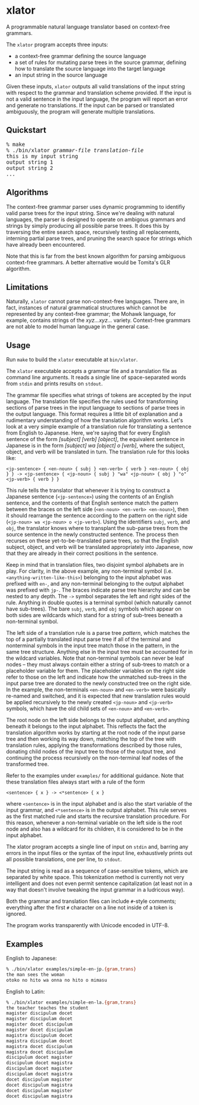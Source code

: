 xlator
======

A programmable natural language translator based on context-free grammars.

The `xlator` program accepts three inputs:

* a context-free grammar defining the source language
* a set of rules for mutating parse trees in the source grammar, defining how
  to translate the source language into the target language
* an input string in the source language

Given these inputs, `xlator` outputs all valid translations of the input string
with respect to the grammar and translation scheme provided. If the input is
not a valid sentence in the input language, the program will report an error
and generate no translations. If the input can be parsed or translated
ambiguously, the program will generate multiple translations.

Quickstart
----------

<pre>% make
% ./bin/xlator <var>grammar-file</var> <var>translation-file</var>
<kbd>this is my input string</kbd>
<samp>output string 1
output string 2
<var>...</var></samp></pre>

Algorithms
----------

The context-free grammar parser uses dynamic programming to identifiy valid
parse trees for the input string. Since we're dealing with natural languages,
the parser is designed to operate on ambigous grammars and strings by simply
producing all possible parse trees. It does this by traversing the entire
search space, recursively testing all replacements, interning partial parse
trees, and pruning the search space for strings which have already been
encountered.

Note that this is far from the best known algorithm for parsing ambiguous
context-free grammars. A better alternative would be Tomita's GLR algorithm.

Limitations
-----------

Naturally, `xlator` cannot parse non-context-free languages. There are, in
fact, instances of natural grammatical structures which cannot be represented
by any context-free grammar; the Mohawk language, for example, contains strings
of the <var>xyz...xyz...</var> variety. Context-free grammars are not able to
model human language in the general case.

Usage
-----

Run `make` to build the `xlator` executable at `bin/xlator`.

The `xlator` executable accepts a grammar file and a translation file as
command line arguments. It reads a single line of space-separated words from
`stdin` and prints results on `stdout`.

The grammar file specifies what strings of tokens are accepted by the input
language. The translation file specifies the rules used for transforming
sections of parse trees in the input language to sections of parse trees in the
output language. This format requires a little bit of explanation and a
rudimentary understanding of how the translation algorithm works. Let's look at
a very simple example of a translation rule for translating a sentence from
English to Japanese. Here, we're saying that for every English sentence of the
form _\[subject\] \[verb\] \[object\]_, the equivalent sentence in Japanese is
in the form _\[subject\] wa \[object\] o \[verb\]_, where the subject, object,
and verb will be translated in turn. The translation rule for this looks like:

    <jp-sentence> { <en-noun> { subj } <en-verb> { verb } <en-noun> { obj } } -> <jp-sentence> { <jp-noun> { subj } "wa" <jp-noun> { obj } "o" <jp-verb> { verb } }

This rule tells the translator that whenever it is trying to construct a
Japanese sentence (`<jp-sentence>`) using the contents of an English sentence,
and the contents of that English sentence match the pattern between the braces
on the left side (`<en-noun> <en-verb> <en-noun>`), then it should rearrange
the sentence according to the pattern on the right side
(`<jp-noun> wa <jp-noun> o <jp-verb>`). Using the identifiers `subj`, `verb`,
and `obj`, the translator knows where to transplant the sub-parse trees from
the source sentence in the newly constructed sentence. The process then
recurses on these yet-to-be-translated parse trees, so that the English
subject, object, and verb will be translated appropriately into Japanese, now
that they are already in their correct positions in the sentence.

Keep in mind that in translation files, two disjoint symbol alphabets are in
play. For clarity, in the above example, any non-terminal symbol (i.e.
`<anything-written-like-this>`) belonging to the input alphabet was prefixed
with `en-`, and any non-terminal belonging to the output alphabet was prefixed
with `jp-`. The braces indicate parse tree hierarchy and can be nested to any
depth. The `->` symbol separates the left and right sides of the rule. Anything
in double quotes is a terminal symbol (which naturally cannot have sub-trees).
The bare `subj`, `verb`, and `obj` symbols which appear on both sides are
wildcards which stand for a string of sub-trees beneath a non-terminal symbol.

The left side of a translation rule is a parse tree _pattern_, which matches
the top of a partially translated input parse tree if all of the terminal and
nonterminal symbols in the input tree match those in the pattern, in the
same tree structure. Anything else in the input tree must be accounted for in
the wildcard variables. Note that non-terminal symbols can never be leaf nodes
&ndash; they must always contain either a string of sub-trees to match or a
placeholder variable for them. The placeholder variables on the right side
refer to those on the left and indicate how the unmatched sub-trees in the
input parse tree are donated to the newly constructed tree on the right side.
In the example, the non-terminals `<en-noun>` and `<en-verb>` were basically
re-named and switched, and it is expected that new translation rules would be
applied recursively to the newly created `<jp-noun>` and `<jp-verb>` symbols,
which have the old child sets of `<en-noun>` and `<en-verb>`.

The root node on the left side belongs to the output alphabet, and anything
beneath it belongs to the input alphabet. This reflects the fact the
translation algorithm works by starting at the root node of the input parse
tree and then working its way down, matching the top of the tree with
translation rules, applying the transformations described by those rules,
donating child nodes of the input tree to those of the output tree, and
continuing the process recursively on the non-terminal leaf nodes of the
transformed tree.

Refer to the examples under `examples/` for additional guidance. Note that
these translation files always start with a rule of the form

    <sentence> { x } -> <*sentence> { x }

where `<sentence>` is in the input alphabet and is also the start variable of
the input grammar, and `<*sentence>` is in the output alphabet. This rule
serves as the first matched rule and starts the recursive translation
procedure. For this reason, whenever a non-terminal variable on the left side
is the root node and also has a wildcard for its children, it is considered to
be in the input alphabet.

The xlator program accepts a single line of input on `stdin` and, barring any
errors in the input files or the syntax of the input line, exhaustively prints
out all possible translations, one per line, to `stdout`.

The input string is read as a sequence of case-sensitive tokens, which are
separated by white space. This tokenization method is currently not very
intelligent and does not even permit sentence capitalization (at least not
in a way that doesn't involve tweaking the input grammar in a ludricous way).

Both the grammar and translation files can include `#`-style comments;
everything after the first `#` character on a line not inside of a token is
ignored.

The program works transparently with Unicode encoded in UTF-8.

Examples
--------

English to Japanese:

```sh
% ./bin/xlator examples/simple-en-jp.{gram,trans}
the man sees the woman
otoko no hito wa onna no hito o mimasu
```

English to Latin:

```sh
% ./bin/xlator examples/simple-en-la.{gram,trans}
the teacher teaches the student
magister discipulum docet
magister discipulam docet
magister docet discipulum
magister docet discipulam
magistra discipulum docet
magistra discipulam docet
magistra docet discipulum
magistra docet discipulam
discipulum docet magister
discipulum docet magistra
discipulam docet magister
discipulam docet magistra
docet discipulum magister
docet discipulum magistra
docet discipulam magister
docet discipulam magistra
```
